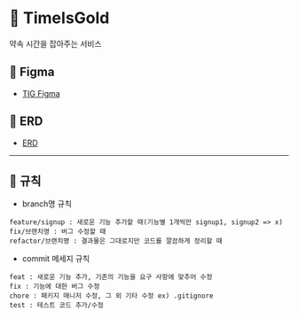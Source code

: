 # 🎈 TimeIsGold
약속 시간을 잡아주는 서비스

## 🎁 Figma  
- [TIG Figma](https://www.figma.com/file/MX8tT6hjhIB6VMpynJ4TKs/TimeIsGold?node-id=0%3A1&t=2Qk6xoXgwLyPus4b-0)

## 🎇 ERD
- [ERD](https://www.erdcloud.com/d/MDKXofwB8JwDSfT9J)
---

## 🍉 규칙
- branch명 규칙  
```
feature/signup : 새로운 기능 추가할 때(기능별 1개씩만 signup1, signup2 => x)  
fix/브랜치명 : 버그 수정할 때  
refactor/브랜치명 : 결과물은 그대로지만 코드를 깔끔하게 정리할 때
```

- commit 메세지 규칙  
```
feat : 새로운 기능 추가, 기존의 기능을 요구 사항에 맞추어 수정  
fix : 기능에 대한 버그 수정  
chore : 패키지 매니저 수정, 그 외 기타 수정 ex) .gitignore  
test : 테스트 코드 추가/수정  
```
